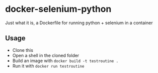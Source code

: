 # docker-selenium-python

Just what it is, a Dockerfile for running python + selenium in a container

## Usage
- Clone this  
- Open a shell in the cloned folder  
- Build an image with `docker build -t testroutine .` 
- Run it with `docker run testroutine`  

